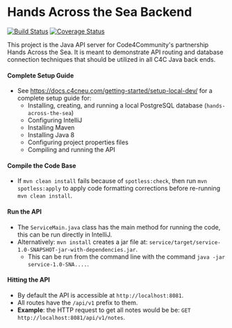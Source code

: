 # Hands Across the Sea Backend

[![Build Status](https://travis-ci.com/Code-4-Community/hands-across-the-sea-backend.svg?branch=master)](https://travis-ci.com/Code-4-Community/hands-across-the-sea-backend)
[![Coverage Status](https://coveralls.io/repos/github/Code-4-Community/hands-across-the-sea-backend/badge.svg?branch=master)](https://coveralls.io/github/Code-4-Community/hands-across-the-sea-backend?branch=master)

This project is the Java API server for Code4Community's partnership Hands Across the Sea. It is meant to demonstrate API routing and database connection techniques that should be utilized in all C4C Java back ends.

#### Complete Setup Guide
 - See https://docs.c4cneu.com/getting-started/setup-local-dev/ for a complete setup guide for:
   - Installing, creating, and running a local PostgreSQL database (`hands-across-the-sea`)
   - Configuring IntelliJ
   - Installing Maven
   - Installing Java 8
   - Configuring project properties files
   - Compiling and running the API

#### Compile the Code Base
 - If `mvn clean install` fails because of `spotless:check`, 
 then run `mvn spotless:apply` to apply code formatting corrections before
 re-running `mvn clean install`. 

#### Run the API
 - The `ServiceMain.java` class has the main method for running the code, this can be run directly in IntelliJ.
 - Alternatively: `mvn install` creates a jar file at:
 `service/target/service-1.0-SNAPSHOT-jar-with-dependencies.jar`.
   - This can be run from the command line with the command `java -jar service-1.0-SNA....`.

#### Hitting the API
 - By default the API is accessible at `http://localhost:8081`.
 - All routes have the `/api/v1` prefix to them.
 - **Example**: the HTTP request to get all notes would be be: `GET http://localhost:8081/api/v1/notes`.
